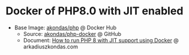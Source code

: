 # Docker of PHP8.0 with JIT enabled

- Base Image: [akondas/php](https://hub.docker.com/r/akondas/php) @ Docker Hub
  - Source: [akondas/php-docker](https://github.com/akondas/php-docker) @ GitHub
  - Document: [How to run PHP 8 with JIT support using Docker](https://arkadiuszkondas.com/how-to-run-php-8-with-jit-support-using-docker/) @ arkadiuszkondas.com
